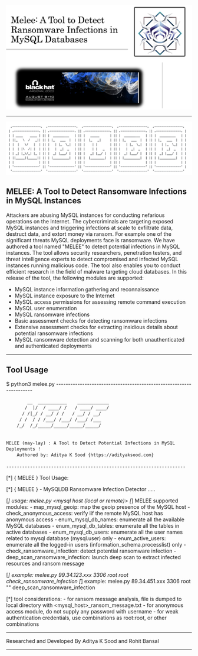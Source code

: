 ![Screenshot](melee_blackhat_usa_arsenal_2023.jpeg)

______________________________________________________________________________________________________________________

![Screenshot](melee.png)

## MELEE: A Tool to Detect Ransomware Infections in MySQL Instances


Attackers are abusing MySQL instances for conducting nefarious operations on the Internet. The cybercriminals are targeting exposed MySQL instances and triggering infections at scale to exfiltrate data, destruct data, and extort money via ransom. For example one of the significant threats MySQL deployments face is ransomware. We have authored a tool named "MELEE" to detect potential infections in MySQL instances. The tool allows security researchers, penetration testers, and threat intelligence experts to detect compromised and infected MySQL instances running malicious code. The tool also enables you to conduct efficient research in the field of malware targeting cloud databases. In this release of the tool, the following modules are supported:

* MySQL instance information gathering and reconnaissance
* MySQL instance exposure to the Internet
* MySQL access permissions for assessing remote command execution
* MySQL user enumeration
* MySQL ransomware infections
* Basic assessment checks for detecting ransomware infections
* Extensive assessment checks for extracting insidious details about potential ransomware infections
* MySQL ransomware detection and scanning for both unauthenticated and authenticated deployments

--------------

## Tool Usage

$ python3 melee.py 
	--------------------------------------------------------------------


            __  ___________    ____________
           /  |/  / ____/ /   / ____/ ____/
          / /|_/ / __/ / /   / __/ / __/   
         / /  / / /___/ /___/ /___/ /___   
        /_/  /_/_____/_____/_____/_____/   
                                   

    MELEE (may-lay) : A Tool to Detect Potential Infections in MySQL Deployments !
        Authored by: Aditya K Sood {https://adityaksood.com} 
        
	--------------------------------------------------------------------

[*] { MELEE } Tool Usage:

[*] { MELEE } - MySQLDB Ransomware Infection Detector .....

[*] usage: melee.py  <mysql host (local or remote)> <mysql service port> <mysql username> <mysql password> <module>
[*] MELEE supported modules:
     - map_mysql_geoip: map the geoip presence of the MySQL host
     - check_anonymous_access: verify iif the remote MySQL host has anonymous access
     - enum_mysql_db_names: enumerate all the available MySQL databases
     - enum_mysql_db_tables: enumerate all the tables in active databases
     - enum_mysql_db_users: enumerate all the user names related to mysql database (mysql.user) only
     - enum_active_users: enumerate all the logged-in users (information_schema.processlist) only
     - check_ransomware_infection: detect potential ransomware infection
     - deep_scan_ransomware_infection: launch deep scan to extract infected resources and ransom message

[*] example: melee.py 99.34.123.xxx 3306 root root check_ransomware_infection
[*] example: melee.py 89.34.451.xxx 3306 root "" deep_scan_ransomware_infection


[*] tool considerations:
     - for ransom message analysis, file is dumped to local directory with <mysql_host>_ransom_message.txt
     - for anonymous access module, do not supply any password with username
     - for weak authentication credentials, use combinations as root:root, or other combinations


--------------

Researched and Developed By Aditya K Sood and Rohit Bansal 

--------------

